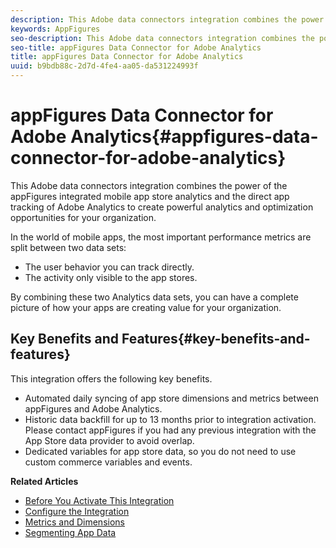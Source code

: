 ```yaml
---
description: This Adobe data connectors integration combines the power of the appFigures integrated mobile app store analytics and the direct app tracking of Adobe Analytics to create powerful analytics and optimization opportunities for your organization.
keywords: AppFigures
seo-description: This Adobe data connectors integration combines the power of the appFigures integrated mobile app store analytics and the direct app tracking of Adobe Analytics to create powerful analytics and optimization opportunities for your organization.
seo-title: appFigures Data Connector for Adobe Analytics
title: appFigures Data Connector for Adobe Analytics
uuid: b9bdb88c-2d7d-4fe4-aa05-da531224993f
---
```


# appFigures Data Connector for Adobe Analytics{#appfigures-data-connector-for-adobe-analytics}

This Adobe data connectors integration combines the power of the appFigures integrated mobile app store analytics and the direct app tracking of Adobe Analytics to create powerful analytics and optimization opportunities for your organization.

In the world of mobile apps, the most important performance metrics are split between two data sets:

* The user behavior you can track directly.
* The activity only visible to the app stores.

By combining these two Analytics data sets, you can have a complete picture of how your apps are creating value for your organization.

## Key Benefits and Features{#key-benefits-and-features}

This integration offers the following key benefits.

* Automated daily syncing of app store dimensions and metrics between appFigures and Adobe Analytics.
* Historic data backfill for up to 13 months prior to integration activation. Please contact appFigures if you had any previous integration with the App Store data provider to avoid overlap.
* Dedicated variables for app store data, so you do not need to use custom commerce variables and events.

**Related Articles**

* [Before You Activate This Integration](appfigures-before-activation.md)
* [Configure the Integration](t-appfigures-integration.md)
* [Metrics and Dimensions](appfigures-metrics.md)
* [Segmenting App Data](appfigures-segment-filter.md)
